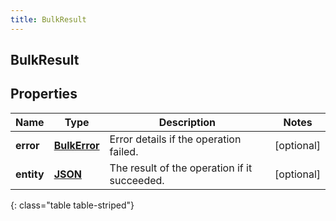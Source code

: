 ```yaml
---
title: BulkResult
---
```

## BulkResult

## Properties

|Name | Type | Description | Notes|
|------------ | ------------- | ------------- | -------------|
| **error** | [**BulkError**](BulkError.html) | Error details if the operation failed. | [optional] |
| **entity** | [**JSON**](.html) | The result of the operation if it succeeded. | [optional] |
{: class="table table-striped"}


